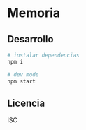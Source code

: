 # Memoria

## Desarrollo

```bash
# instalar dependencias
npm i

# dev mode
npm start
```

## Licencia

ISC